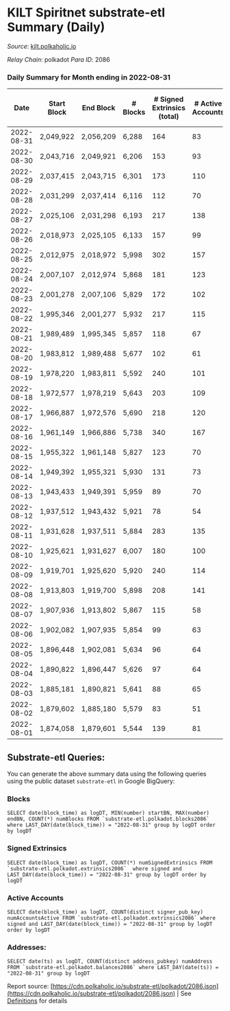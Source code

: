 # KILT Spiritnet substrate-etl Summary (Daily)

_Source_: [kilt.polkaholic.io](https://kilt.polkaholic.io)

*Relay Chain*: polkadot
*Para ID*: 2086



### Daily Summary for Month ending in 2022-08-31


| Date | Start Block | End Block | # Blocks | # Signed Extrinsics (total) | # Active Accounts | # Passive | # New | # Addresses with Balances | # Events | # Transfers | # XCM Transfers In | # XCM Transfers Out |
| ---- | ----------- | --------- | -------- | --------------------------- | ----------------- | --------- | ----- | ------------------------- | -------- | ----------- | ------------------ | ------------------- |
| 2022-08-31 | 2,049,922 | 2,056,209 | 6,288  | 164 | 83 |  |  | 16,411 | 473,375 | 75 ($86,311.79) |   |   |
| 2022-08-30 | 2,043,716 | 2,049,921 | 6,206  | 153 | 93 |  |  | 16,399 | 467,154 | 53 ($35,034.15) |   |   |
| 2022-08-29 | 2,037,415 | 2,043,715 | 6,301  | 173 | 110 |  |  | 16,395 | 473,248 | 92 ($93,728.23) |   |   |
| 2022-08-28 | 2,031,299 | 2,037,414 | 6,116  | 112 | 70 |  |  | 16,384 | 456,653 | 44 ($31,683.64) |   |   |
| 2022-08-27 | 2,025,106 | 2,031,298 | 6,193  | 217 | 138 |  |  | 16,375 | 461,222 | 102 ($50,872.79) |   |   |
| 2022-08-26 | 2,018,973 | 2,025,105 | 6,133  | 157 | 99 |  |  | 16,409 | 454,563 | 89 ($95,638.88) |   |   |
| 2022-08-25 | 2,012,975 | 2,018,972 | 5,998  | 302 | 157 |  |  | 16,395 | 443,573 | 157 ($415,377.23) |   |   |
| 2022-08-24 | 2,007,107 | 2,012,974 | 5,868  | 181 | 123 |  |  | 16,379 | 445,654 | 89 ($254,387.29) |   |   |
| 2022-08-23 | 2,001,278 | 2,007,106 | 5,829  | 172 | 102 |  |  | 16,374 | 443,258 | 79 ($41,039.44) |   |   |
| 2022-08-22 | 1,995,346 | 2,001,277 | 5,932  | 217 | 115 |  |  | 16,364 | 452,172 | 102 ($181,637.08) |   |   |
| 2022-08-21 | 1,989,489 | 1,995,345 | 5,857  | 118 | 67 |  |  | 16,351 | 444,830 | 49 ($66,353.69) |   |   |
| 2022-08-20 | 1,983,812 | 1,989,488 | 5,677  | 102 | 61 |  |  | 16,348 | 431,172 | 43 ($48,651.65) |   |   |
| 2022-08-19 | 1,978,220 | 1,983,811 | 5,592  | 240 | 101 |  |  | 16,339 | 425,145 | 133 ($255,121.23) |   |   |
| 2022-08-18 | 1,972,577 | 1,978,219 | 5,643  | 203 | 109 |  |  | 16,313 | 427,005 | 80 ($86,254.02) |   |   |
| 2022-08-17 | 1,966,887 | 1,972,576 | 5,690  | 218 | 120 |  |  | 16,319 | 428,180 | 82 ($63,719.11) |   |   |
| 2022-08-16 | 1,961,149 | 1,966,886 | 5,738  | 340 | 167 |  |  | 16,309 | 428,595 | 154 ($96,271.71) |   |   |
| 2022-08-15 | 1,955,322 | 1,961,148 | 5,827  | 123 | 70 |  |  | 16,266 | 430,829 | 58 ($113,622.95) |   |   |
| 2022-08-14 | 1,949,392 | 1,955,321 | 5,930  | 131 | 73 |  |  | 16,258 | 437,920 | 67 ($44,296.27) |   |   |
| 2022-08-13 | 1,943,433 | 1,949,391 | 5,959  | 89 | 70 |  |  | 16,250 | 439,555 | 30 ($8,921.61) |   |   |
| 2022-08-12 | 1,937,512 | 1,943,432 | 5,921  | 78 | 54 |  |  | 16,246 | 445,133 | 21 ($12,485.63) |   |   |
| 2022-08-11 | 1,931,628 | 1,937,511 | 5,884  | 283 | 135 |  |  | 16,242 | 448,580 | 102 ($146,865.27) |   |   |
| 2022-08-10 | 1,925,621 | 1,931,627 | 6,007  | 180 | 100 |  |  | 16,199 | 456,829 | 91 ($213,834.32) |   |   |
| 2022-08-09 | 1,919,701 | 1,925,620 | 5,920  | 240 | 114 |  |  | 16,185 | 451,579 | 113 ($74,999.22) |   |   |
| 2022-08-08 | 1,913,803 | 1,919,700 | 5,898  | 208 | 141 |  |  | 16,155 | 449,243 | 80 ($30,990.82) |   |   |
| 2022-08-07 | 1,907,936 | 1,913,802 | 5,867  | 115 | 58 |  |  | 16,146 | 446,377 | 38 ($18,165.66) |   |   |
| 2022-08-06 | 1,902,082 | 1,907,935 | 5,854  | 99 | 63 |  |  | 16,128 | 445,338 | 39 ($25,733.81) |   |   |
| 2022-08-05 | 1,896,448 | 1,902,081 | 5,634  | 96 | 64 |  |  | 16,123 | 428,327 | 37 ($40,274.45) |   |   |
| 2022-08-04 | 1,890,822 | 1,896,447 | 5,626  | 97 | 64 |  |  | 16,114 | 427,649 | 26 ($30,100.51) |   |   |
| 2022-08-03 | 1,885,181 | 1,890,821 | 5,641  | 88 | 65 |  |  | 16,112 | 428,068 | 31 ($23,105.33) |   |   |
| 2022-08-02 | 1,879,602 | 1,885,180 | 5,579  | 83 | 51 |  |  | 16,109 | 423,214 | 32 ($33,965.75) |   |   |
| 2022-08-01 | 1,874,058 | 1,879,601 | 5,544  | 139 | 81 |  |  | 16,105 | 421,486 | 47 ($33,338.89) |   |   |

## Substrate-etl Queries:
You can generate the above summary data using the following queries using the public dataset `substrate-etl` in Google BigQuery:


### Blocks
```
SELECT date(block_time) as logDT, MIN(number) startBN, MAX(number) endBN, COUNT(*) numBlocks FROM `substrate-etl.polkadot.blocks2086`  where LAST_DAY(date(block_time)) = "2022-08-31" group by logDT order by logDT
```


### Signed Extrinsics
```
SELECT date(block_time) as logDT, COUNT(*) numSignedExtrinsics FROM `substrate-etl.polkadot.extrinsics2086`  where signed and LAST_DAY(date(block_time)) = "2022-08-31" group by logDT order by logDT
```


### Active Accounts
```
SELECT date(block_time) as logDT, COUNT(distinct signer_pub_key) numAccountsActive FROM `substrate-etl.polkadot.extrinsics2086` where signed and LAST_DAY(date(block_time)) = "2022-08-31" group by logDT order by logDT
```


### Addresses:
```
SELECT date(ts) as logDT, COUNT(distinct address_pubkey) numAddress FROM `substrate-etl.polkadot.balances2086` where LAST_DAY(date(ts)) = "2022-08-31" group by logDT
```



Report source: [https://cdn.polkaholic.io/substrate-etl/polkadot/2086.json](https://cdn.polkaholic.io/substrate-etl/polkadot/2086.json) | See [Definitions](/DEFINITIONS.md) for details
